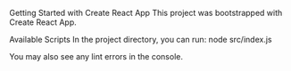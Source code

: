 Getting Started with Create React App
This project was bootstrapped with Create React App.

Available Scripts
In the project directory, you can run:
node src/index.js

You may also see any lint errors in the console.
